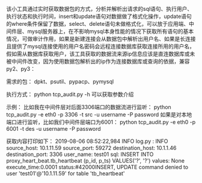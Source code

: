 该小工具通过实时获取数据包的方式，分析并解析出请求的sql语句、执行用户、执行状态和执行时间，insert和update语句对数据做了格式化操作，update语句的where条件保留了数据，select、delete语句未做格式化，可以放于应用端、中间件层、mysql服务器上，在不影响mysql本身性能的情况下获取所有语句的基本情况，可做审计作用，如果是新建连接会从数据包中解析出用户名、如果是长连接且提供了mysql连接使用的用户名密码会远程连接数据库获取连接所用的用户名，假如需从数据库获取用户，该工具获取的数据流来源ip信息应该是直连数据库或未被中间件改变，因为使用数据包解析出的ip作为连接数据库或查询的依据，兼容py2、py3：

需求的包：
    dpkt、psutil、pypacp、pymysql

执行方式：
    python tcp_audit.py -h 可以获取参数介绍

示例：
    比如我在中间件层对后面3306端口的数据流进行监听： python tcp_audit.py -e eth0 -p 3306 -t src -u username -P password
    如果是对本地端口进行监听，比如我们中间件层端口为6001： python tcp_audit.py -e eth0 -p 6001 -t des -u username -P password

获取内容打印如下：
    2019-08-06 08:52:22,984  INFO  log.py : INFO  source_host: 10.1.11.59 source_port: 59272 destination_host: 10.1.1.46 destination_port: 3306 user_name: test01 sql: INSERT INTO proxy_heart_beat.tb_heartbeat (p_id, p_ts) VALUES('?', '?') values: None execute_time:0.0001  status:#42000INSERT, UPDATE command denied to user 'test01'@'10.1.11.59' for table 'tb_heartbeat'
